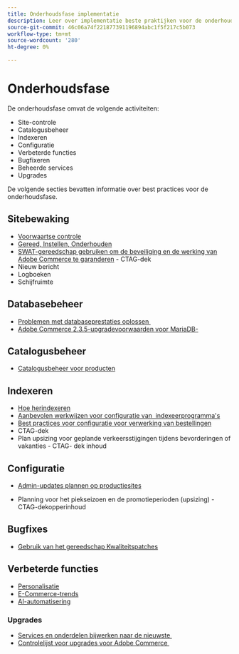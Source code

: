 ```yaml
---
title: Onderhoudsfase implementatie
description: Leer over implementatie beste praktijken voor de onderhoudsfase van projecten van Adobe Commerce.
source-git-commit: 46c06a74f221877391196894abc1f5f217c5b073
workflow-type: tm+mt
source-wordcount: '280'
ht-degree: 0%

---
```



# Onderhoudsfase

De onderhoudsfase omvat de volgende activiteiten:

- Site-controle
- Catalogusbeheer
- Indexeren
- Configuratie
- Verbeterde functies
- Bugfixeren
- Beheerde services
- Upgrades

De volgende secties bevatten informatie over best practices voor de onderhoudsfase.

## Sitebewaking

- [Voorwaartse controle](frontend-performance.md)
- [Gereed, Instellen, Onderhouden](https://business.adobe.com/blog/basics/ready-set-maintain)
- [SWAT-gereedschap gebruiken om de beveiliging en de werking van Adobe Commerce te garanderen](https://experienceleague.adobe.com/docs/commerce-operations/tools/site-wide-analysis-tool/intro.html?lang=en#integrations-with-other-adobe-commerce-support-tools) - CTAG-dek
- Nieuw bericht
- Logboeken
- Schijfruimte

## Databasebeheer

- [Problemen met databaseprestaties oplossen &#x200B;](resolve-database-performance-issues.md)
- [Adobe Commerce 2.3.5-upgradevoorwaarden voor MariaDB-&#x200B;](commerce-235-upgrade-prerequisites-mariadb.md)

## Catalogusbeheer

<!-- Asset not yet integrated
- [Catalog Image Resizing](https://wiki.corp.adobe.com/x/oj4ykw) (wiki)
-->
- [Catalogusbeheer voor producten](https://www.gotostage.com/channel/fca90f7960be436f9b849215d9e06026/recording/2eea2782fc874047a020391000519f8b/watch?source=CHANNEL)

## Indexeren

<!-- Asset not yet integrated
- [Reindexing - the safe way](https://wiki.corp.adobe.com/x/oj4ykw)(wiki)
-->
- [Hoe herindexeren](https://developer.adobe.com/commerce/php/development/components/indexing/#how-to-reindex)
- [Aanbevolen werkwijzen voor configuratie van &#x200B; indexeerprogramma&#39;s](indexer-configuration.md)
- [Best practices voor configuratie voor verwerking van bestellingen](order-processing-configuration.md)
- CTAG-dek
- Plan upsizing voor geplande verkeersstijgingen tijdens bevorderingen of vakanties - CTAG- dek inhoud

## Configuratie

- [Admin-updates plannen op productiesites](scheduling-admin-updates-in-production.md)

- Planning voor het piekseizoen en de promotieperioden (upsizing) - CTAG-dekopperinhoud

## Bugfixes

- [Gebruik van het gereedschap Kwaliteitspatches](https://experienceleague.adobe.com/docs/commerce-operations/tools/quality-patches-tool/usage.html)

## Verbeterde functies

- [Personalisatie](https://www.gotostage.com/channel/fca90f7960be436f9b849215d9e06026/recording/e218545a77de490fb5102eca07d0580a/watch?source=CHANNEL)
- [E-Commerce-trends](https://www.gotostage.com/channel/fca90f7960be436f9b849215d9e06026/recording/9a772468d7b64409a3d5dff4d67e656d/watch?source=CHANNEL)
- [AI-automatisering](https://www.gotostage.com/channel/fca90f7960be436f9b849215d9e06026/recording/27ae23699c2847be981a23ca098e548f/watch?source=CHANNEL)

### Upgrades

- [Services en onderdelen bijwerken naar de nieuwste &#x200B;](update-services.md)
- [Controlelijst voor upgrades voor Adobe Commerce &#x200B;](upgrade-checklist.md)
